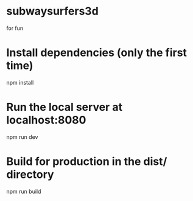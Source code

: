 # subwaysurfers3d
for fun

# Install dependencies (only the first time)
npm install

# Run the local server at localhost:8080
npm run dev

# Build for production in the dist/ directory
npm run build
